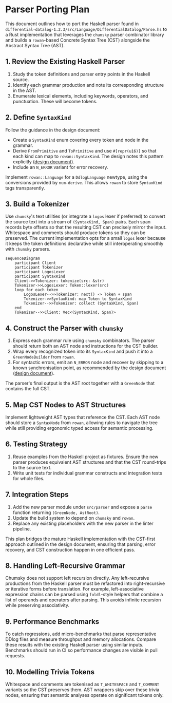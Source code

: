 # Parser Porting Plan

This document outlines how to port the Haskell parser found in
`differential-datalog-1.2.3/src/Language/DifferentialDatalog/Parse.hs` to a Rust
implementation that leverages the `chumsky` parser combinator library and builds
a `rowan`-based Concrete Syntax Tree (CST) alongside the Abstract Syntax Tree
(AST).

## 1. Review the Existing Haskell Parser

1. Study the token definitions and parser entry points in the Haskell source.
2. Identify each grammar production and note its corresponding structure in the
   AST.
3. Enumerate lexical elements, including keywords, operators, and punctuation.
   These will become tokens.

## 2. Define `SyntaxKind`

Follow the guidance in the design document:

- Create a `SyntaxKind` enum covering every token and node in the grammar.
- Derive `FromPrimitive` and `ToPrimitive` and use `#[repr(u16)]` so that each
  kind can map to `rowan::SyntaxKind`. The design notes this pattern explicitly
  ([design document](docs/ddlint-design-and-road-map.md#L71-L122)).
- Include an `N_ERROR` variant for error recovery.

Implement `rowan::Language` for a `DdlogLanguage` newtype, using the conversions
provided by `num-derive`. This allows `rowan` to store `SyntaxKind` tags
transparently.

## 3. Build a Tokenizer

Use `chumsky`'s text utilities (or integrate a `logos` lexer if preferred) to
convert the source text into a stream of `(SyntaxKind, Span)` pairs. Each span
records byte offsets so that the resulting CST can precisely mirror the input.
Whitespace and comments should produce tokens so they can be preserved. The
current implementation opts for a small `logos` lexer because it keeps the token
definitions declarative while still interoperating smoothly with `chumsky`
parsers.

```mermaid
sequenceDiagram
    participant Client
    participant Tokenizer
    participant LogosLexer
    participant SyntaxKind
    Client->>Tokenizer: tokenize(src: &str)
    Tokenizer->>LogosLexer: Token::lexer(src)
    loop for each token
        LogosLexer-->>Tokenizer: next() -> Token + span
        Tokenizer->>SyntaxKind: map Token to SyntaxKind
        Tokenizer-->>Tokenizer: collect (SyntaxKind, Span)
    end
    Tokenizer-->>Client: Vec<(SyntaxKind, Span)>
```

## 4. Construct the Parser with `chumsky`

1. Express each grammar rule using `chumsky` combinators. The parser should
   return both an AST node and instructions for the CST builder.
2. Wrap every recognized token into its `SyntaxKind` and push it into a
   `GreenNodeBuilder` from `rowan`.
3. For syntactic errors, emit an `N_ERROR` node and recover by skipping to a
   known synchronisation point, as recommended by the design document
   ([design document](docs/ddlint-design-and-road-map.md#L124-L139)).

The parser's final output is the AST root together with a `GreenNode` that
contains the full CST.

## 5. Map CST Nodes to AST Structures

Implement lightweight AST types that reference the CST. Each AST node should
store a `SyntaxNode` from `rowan`, allowing rules to navigate the tree while
still providing ergonomic typed access for semantic processing.

## 6. Testing Strategy

1. Reuse examples from the Haskell project as fixtures. Ensure the new parser
   produces equivalent AST structures and that the CST round-trips to the source
   text.
2. Write unit tests for individual grammar constructs and integration tests for
   whole files.

## 7. Integration Steps

1. Add the new parser module under `src/parser` and expose a `parse` function
   returning `(GreenNode, AstRoot)`.
2. Update the build system to depend on `chumsky` and `rowan`.
3. Replace any existing placeholders with the new parser in the linter pipeline.

This plan bridges the mature Haskell implementation with the CST-first approach
outlined in the design document, ensuring that parsing, error recovery, and CST
construction happen in one efficient pass.

## 8. Handling Left-Recursive Grammar

Chumsky does not support left recursion directly. Any left-recursive productions
from the Haskell parser must be refactored into right-recursive or iterative
forms before translation. For example, left-associative expression chains can be
parsed using `foldl`-style helpers that combine a list of operands and operators
after parsing. This avoids infinite recursion while preserving associativity.

## 9. Performance Benchmarks

To catch regressions, add micro-benchmarks that parse representative DDlog files
and measure throughput and memory allocations. Compare these results with the
existing Haskell parser using similar inputs. Benchmarks should run in CI so
performance changes are visible in pull requests.

## 10. Modelling Trivia Tokens

Whitespace and comments are tokenised as `T_WHITESPACE` and `T_COMMENT` variants
so the CST preserves them. AST wrappers skip over these trivia nodes, ensuring
that semantic analyses operate on significant tokens only.
